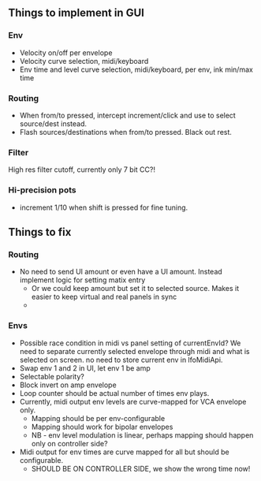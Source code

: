## Things to implement in GUI
### Env
- Velocity on/off per envelope
- Velocity curve selection, midi/keyboard
- Env time and level curve selection, midi/keyboard, per env, ink min/max time

### Routing
- When from/to pressed, intercept increment/click and use to select source/dest instead.
- Flash sources/destinations when from/to pressed. Black out rest.

### Filter
High res filter cutoff, currently only 7 bit CC?!

### Hi-precision pots
- increment 1/10 when shift is pressed for fine tuning.

## Things to fix
### Routing
- No need to send UI amount or even have a UI amount. Instead implement logic for setting matix entry
  - Or we could keep amount but set it to selected source. Makes it easier to keep virtual and real panels in sync
  - 
### Envs
- Possible race condition in midi vs panel setting of currentEnvId? We need to separate
currently selected envelope through midi and what is selected on screen. no need to
store current env in lfoMidiApi.
- Swap env 1 and 2 in UI, let env 1 be amp
- Selectable polarity?
- Block invert on amp envelope 
- Loop counter should be actual number of times env plays.
- Currently, midi output env levels are curve-mapped for VCA envelope only. 
  - Mapping should be per env-configurable
  - Mapping should work for bipolar envelopes
  - NB - env level modulation is linear, perhaps mapping should happen only on controller side?
- Midi output for env times are curve mapped for all but should be configurable. 
  - SHOULD BE ON CONTROLLER SIDE, we show the wrong time now!